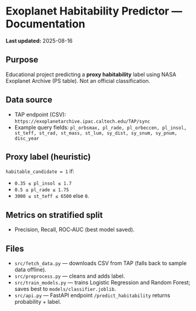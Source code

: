 # Exoplanet Habitability Predictor — Documentation
**Last updated:** 2025-08-16

## Purpose
Educational project predicting a **proxy habitability** label using NASA Exoplanet Archive (PS table). Not an official classification.

## Data source
- TAP endpoint (CSV): `https://exoplanetarchive.ipac.caltech.edu/TAP/sync`
- Example query fields: `pl_orbsmax, pl_rade, pl_orbeccen, pl_insol, st_teff, st_rad, st_mass, st_lum, sy_dist, sy_snum, sy_pnum, disc_year`

## Proxy label (heuristic)
`habitable_candidate = 1` if:
- `0.35 ≤ pl_insol ≤ 1.7`
- `0.5 ≤ pl_rade ≤ 1.75`
- `3000 ≤ st_teff ≤ 6500`
else `0`.

## Metrics on stratified split
- Precision, Recall, ROC‑AUC (best model saved).

## Files
- `src/fetch_data.py` — downloads CSV from TAP (falls back to sample data offline).
- `src/preprocess.py` — cleans and adds label.
- `src/train_models.py` — trains Logistic Regression and Random Forest; saves best to `models/classifier.joblib`.
- `src/api.py` — FastAPI endpoint `/predict_habitability` returns probability + label.
